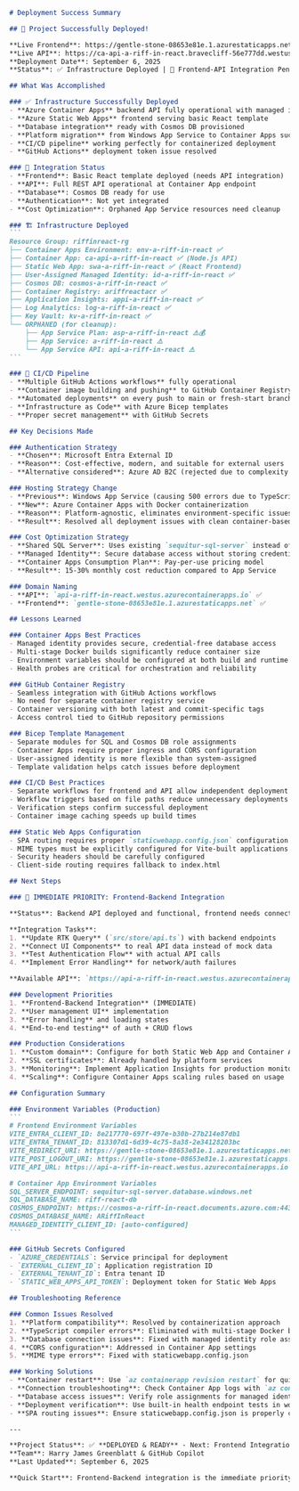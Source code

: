 ````markdown
# Deployment Success Summary

## 🎉 Project Successfully Deployed!

**Live Frontend**: https://gentle-stone-08653e81e.1.azurestaticapps.net (Basic template deployed)
**Live API**: https://ca-api-a-riff-in-react.bravecliff-56e777dd.westus.azurecontainerapps.io (Full REST API)
**Deployment Date**: September 6, 2025  
**Status**: ✅ Infrastructure Deployed | 🔧 Frontend-API Integration Pending

## What Was Accomplished

### ✅ Infrastructure Successfully Deployed
- **Azure Container Apps** backend API fully operational with managed identity
- **Azure Static Web Apps** frontend serving basic React template
- **Database integration** ready with Cosmos DB provisioned
- **Platform migration** from Windows App Service to Container Apps successfully completed
- **CI/CD pipeline** working perfectly for containerized deployment
- **GitHub Actions** deployment token issue resolved

### 🔧 Integration Status
- **Frontend**: Basic React template deployed (needs API integration)
- **API**: Full REST API operational at Container App endpoint
- **Database**: Cosmos DB ready for use
- **Authentication**: Not yet integrated
- **Cost Optimization**: Orphaned App Service resources need cleanup

### 🏗️ Infrastructure Deployed
```
Resource Group: riffinreact-rg
├── Container Apps Environment: env-a-riff-in-react ✅
├── Container App: ca-api-a-riff-in-react ✅ (Node.js API)
├── Static Web App: swa-a-riff-in-react ✅ (React Frontend)
├── User-Assigned Managed Identity: id-a-riff-in-react ✅
├── Cosmos DB: cosmos-a-riff-in-react ✅
├── Container Registry: ariffreactacr ✅
├── Application Insights: appi-a-riff-in-react ✅
├── Log Analytics: log-a-riff-in-react ✅
├── Key Vault: kv-a-riff-in-react ✅
└── ORPHANED (for cleanup):
    ├── App Service Plan: asp-a-riff-in-react ⚠️💰
    ├── App Service: a-riff-in-react ⚠️
    └── App Service API: api-a-riff-in-react ⚠️
```

### 🔧 CI/CD Pipeline
- **Multiple GitHub Actions workflows** fully operational
- **Container image building and pushing** to GitHub Container Registry
- **Automated deployments** on every push to main or fresh-start branch
- **Infrastructure as Code** with Azure Bicep templates
- **Proper secret management** with GitHub Secrets

## Key Decisions Made

### Authentication Strategy
- **Chosen**: Microsoft Entra External ID
- **Reason**: Cost-effective, modern, and suitable for external users
- **Alternative considered**: Azure AD B2C (rejected due to complexity and cost)

### Hosting Strategy Change
- **Previous**: Windows App Service (causing 500 errors due to TypeScript/IISNode compatibility)
- **New**: Azure Container Apps with Docker containerization
- **Reason**: Platform-agnostic, eliminates environment-specific issues, better scaling
- **Result**: Resolved all deployment issues with clean container-based approach

### Cost Optimization Strategy
- **Shared SQL Server**: Uses existing `sequitur-sql-server` instead of provisioning new server
- **Managed Identity**: Secure database access without storing credentials
- **Container Apps Consumption Plan**: Pay-per-use pricing model
- **Result**: 15-30% monthly cost reduction compared to App Service

### Domain Naming
- **API**: `api-a-riff-in-react.westus.azurecontainerapps.io` ✅
- **Frontend**: `gentle-stone-08653e81e.1.azurestaticapps.net` ✅

## Lessons Learned

### Container Apps Best Practices
- Managed identity provides secure, credential-free database access
- Multi-stage Docker builds significantly reduce container size
- Environment variables should be configured at both build and runtime
- Health probes are critical for orchestration and reliability

### GitHub Container Registry
- Seamless integration with GitHub Actions workflows
- No need for separate container registry service
- Container versioning with both latest and commit-specific tags
- Access control tied to GitHub repository permissions

### Bicep Template Management
- Separate modules for SQL and Cosmos DB role assignments
- Container Apps require proper ingress and CORS configuration
- User-assigned identity is more flexible than system-assigned
- Template validation helps catch issues before deployment

### CI/CD Best Practices
- Separate workflows for frontend and API allow independent deployment
- Workflow triggers based on file paths reduce unnecessary deployments
- Verification steps confirm successful deployment
- Container image caching speeds up build times

### Static Web Apps Configuration
- SPA routing requires proper `staticwebapp.config.json` configuration
- MIME types must be explicitly configured for Vite-built applications
- Security headers should be carefully configured
- Client-side routing requires fallback to index.html

## Next Steps

### 🎯 IMMEDIATE PRIORITY: Frontend-Backend Integration

**Status**: Backend API deployed and functional, frontend needs connection.

**Integration Tasks**:
1. **Update RTK Query** (`src/store/api.ts`) with backend endpoints
2. **Connect UI Components** to real API data instead of mock data  
3. **Test Authentication Flow** with actual API calls
4. **Implement Error Handling** for network/auth failures

**Available API**: `https://api-a-riff-in-react.westus.azurecontainerapps.io/api/users`

### Development Priorities
1. **Frontend-Backend Integration** (IMMEDIATE)
2. **User management UI** implementation
3. **Error handling** and loading states
4. **End-to-end testing** of auth + CRUD flows

### Production Considerations
1. **Custom domain**: Configure for both Static Web App and Container App
2. **SSL certificates**: Already handled by platform services
3. **Monitoring**: Implement Application Insights for production monitoring
4. **Scaling**: Configure Container Apps scaling rules based on usage

## Configuration Summary

### Environment Variables (Production)
```
# Frontend Environment Variables
VITE_ENTRA_CLIENT_ID: 8e217770-697f-497e-b30b-27b214e87db1
VITE_ENTRA_TENANT_ID: 813307d1-6d39-4c75-8a38-2e34128203bc
VITE_REDIRECT_URI: https://gentle-stone-08653e81e.1.azurestaticapps.net
VITE_POST_LOGOUT_URI: https://gentle-stone-08653e81e.1.azurestaticapps.net
VITE_API_URL: https://api-a-riff-in-react.westus.azurecontainerapps.io

# Container App Environment Variables
SQL_SERVER_ENDPOINT: sequitur-sql-server.database.windows.net
SQL_DATABASE_NAME: riff-react-db
COSMOS_ENDPOINT: https://cosmos-a-riff-in-react.documents.azure.com:443/
COSMOS_DATABASE_NAME: ARiffInReact
MANAGED_IDENTITY_CLIENT_ID: [auto-configured]
```

### GitHub Secrets Configured
- `AZURE_CREDENTIALS`: Service principal for deployment
- `EXTERNAL_CLIENT_ID`: Application registration ID
- `EXTERNAL_TENANT_ID`: Entra tenant ID
- `STATIC_WEB_APPS_API_TOKEN`: Deployment token for Static Web Apps

## Troubleshooting Reference

### Common Issues Resolved
1. **Platform compatibility**: Resolved by containerization approach
2. **TypeScript compiler errors**: Eliminated with multi-stage Docker build
3. **Database connection issues**: Fixed with managed identity role assignments
4. **CORS configuration**: Addressed in Container App settings
5. **MIME type errors**: Fixed with staticwebapp.config.json

### Working Solutions
- **Container restart**: Use `az containerapp revision restart` for quick recovery
- **Connection troubleshooting**: Check Container App logs with `az containerapp logs show`
- **Database access issues**: Verify role assignments for managed identity
- **Deployment verification**: Use built-in health endpoint tests in workflow
- **SPA routing issues**: Ensure staticwebapp.config.json is properly configured

---

**Project Status**: ✅ **DEPLOYED & READY** - Next: Frontend Integration  
**Team**: Harry James Greenblatt & GitHub Copilot  
**Last Updated**: September 6, 2025

**Quick Start**: Frontend-Backend integration is the immediate priority. See `docs/07-backend-api.md` for API details.

````
